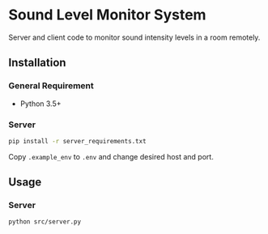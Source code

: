 
# Sound Level Monitor System

Server and client code to monitor sound intensity levels in a room remotely.

## Installation

### General Requirement

- Python 3.5+

### Server

```sh
pip install -r server_requirements.txt
```

Copy `.example_env` to `.env` and change desired host and port.

## Usage

### Server

```sh
python src/server.py
```
